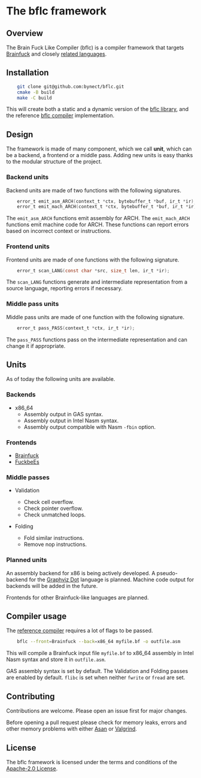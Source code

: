 # The bflc framework

## Overview

The Brain Fuck Like Compiler (bflc) is a compiler framework that targets
[Brainfuck][bf-wikipedia] and closely [related languages](bf-family).

## Installation

```sh
    git clone git@github.com:bynect/bflc.git
    cmake -B build
    make -C build
```

This will create both a static and a dynamic version of the
[bflc library](./libbflc "libbflc"), and the reference
[bflc compiler](./bflc "bflc") implementation.

## Design

The framework is made of many component, which we call **unit**,
which can be a backend, a frontend or a middle pass.
Adding new units is easy thanks to the modular structure of the project.

### Backend units

Backend units are made of two functions with the following signatures.

```c
    error_t emit_asm_ARCH(context_t *ctx, bytebuffer_t *buf, ir_t *ir);
    error_t emit_mach_ARCH(context_t *ctx, bytebuffer_t *buf, ir_t *ir);
```

The `emit_asm_ARCH` functions emit assembly for ARCH.
The `emit_mach_ARCH` functions emit machine code for ARCH.
These functions can report errors based on incorrect context or instructions.

### Frontend units

Frontend units are made of one functions with the following signature.

```c
    error_t scan_LANG(const char *src, size_t len, ir_t *ir);
```

The `scan_LANG` functions generate and intermediate representation from a source
language, reporting errors if necessary.

### Middle pass units

Middle pass units are made of one function with the following signature.

```c
    error_t pass_PASS(context_t *ctx, ir_t *ir);
```

The `pass_PASS` functions pass on the intermediate representation and can change
it if appropriate.

## Units

As of today the following units are available.

### Backends

- x86_64
  - Assembly output in GAS syntax.
  - Assembly output in Intel Nasm syntax.
  - Assembly output compatible with Nasm `-fbin` option.

### Frontends

- [Brainfuck][bf-wikipedia]
- [FuckbeEs][fuckbees]

### Middle passes

- Validation
  - Check cell overflow.
  - Check pointer overflow.
  - Check unmatched loops.

- Folding
  - Fold similar instructions.
  - Remove nop instructions.

### Planned units

An assembly backend for x86 is being actively developed.
A pseudo-backend for the [Graphviz Dot][graphviz-dot] language is planned.
Machine code output for backends will be added in the future.

Frontends for other Brainfuck-like languages are planned.

## Compiler usage

The [reference compiler](./bflc "bflc") requires a lot of flags to be passed.

```sh
    bflc --front=Brainfuck --back=x86_64 myfile.bf -o outfile.asm
```

This will compile a Brainfuck input file `myfile.bf` to x86_64 assembly
in Intel Nasm syntax and store it in `outfile.asm`.

GAS assembly syntax is set by default.
The Validation and Folding passes are enabled by default.
`flibc` is set when neither `fwrite` or `fread` are set.

## Contributing

Contributions are welcome.
Please open an issue first for major changes.

Before opening a pull request please check for memory leaks, errors and
other memory problems with either [Asan][asan] or [Valgrind][valgrind].

## License

The bflc framework is licensed under the terms and conditions of the
[Apache-2.0 License](LICENSE).

[bf-wikipedia]: https://en.wikipedia.org/wiki/Brainfuck
[bf-family]: https://esolangs.org/wiki/Trivial_brainfuck_substitution
[fuckbees]: https://esolangs.org/wiki/FuckbeEs
[asan]: https://en.wikipedia.org/wiki/AddressSanitizer
[valgrind]: https://valgrind.org/
[graphviz-dot]: https://graphviz.org/doc/info/lang.html

